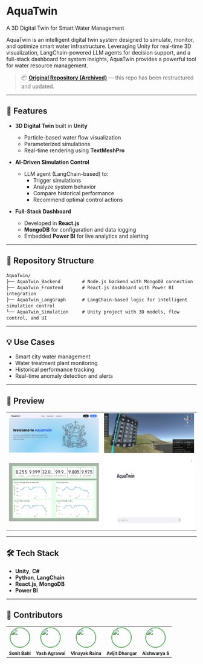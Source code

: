 # AquaTwin

A 3D Digital Twin for Smart Water Management

AquaTwin is an intelligent digital twin system designed to simulate, monitor, and optimize smart water infrastructure. Leveraging Unity for real-time 3D visualization, LangChain-powered LLM agents for decision support, and a full-stack dashboard for system insights, AquaTwin provides a powerful tool for water resource management.

> 📦 **[Original Repository (Archived)](https://github.com/SonitBahl/Yantra-Central-Web)** — this repo has been restructured and updated.
---

## 🚀 Features

- **3D Digital Twin** built in **Unity**

  - Particle-based water flow visualization
  - Parameterized simulations
  - Real-time rendering using **TextMeshPro**

- **AI-Driven Simulation Control**

  - LLM agent (LangChain-based) to:
    - Trigger simulations
    - Analyze system behavior
    - Compare historical performance
    - Recommend optimal control actions

- **Full-Stack Dashboard**

  - Developed in **React.js**
  - **MongoDB** for configuration and data logging
  - Embedded **Power BI** for live analytics and alerting

---

## 📁 Repository Structure

```
AquaTwin/
├── AquaTwin_Backend        # Node.js backend with MongoDB connection
├── AquaTwin_Frontend       # React.js dashboard with Power BI integration
├── AquaTwin_LangGraph      # LangChain-based logic for intelligent simulation control
└── AquaTwin_Simulation     # Unity project with 3D models, flow control, and UI
```

---

## 💡 Use Cases

- Smart city water management
- Water treatment plant monitoring
- Historical performance tracking
- Real-time anomaly detection and alerts

---

## 📸 Preview

<table align="center">
  <tr>
    <td><img src="assets/webpage.png" alt="Webpage Preview" width="300"/></td>
    <td><img src="assets/simulation.png" alt="Simulation Preview" width="300"/></td>
  </tr>
  <tr>
    <td><img src="assets/dashboard.jpg" alt="Dashboard Preview" width="300"/></td>
    <td><img src="assets/chatbot.png" alt="Chatbot Preview" width="300" height="190"/></td>
  </tr>
</table>




---

## 🛠️ Tech Stack

- **Unity**, **C#**
- **Python**, **LangChain**
- **React.js**, **MongoDB**
- **Power BI**

---

## 👥 Contributors

<table>
  <tr>
    <td align="center">
      <a href="https://github.com/SonitBahl">
        <img src="https://github.com/SonitBahl.png" width="50" height="50" style="border: 2px solid #4CAF50; border-radius: 50%;">
        <br>
        <sub><b>Sonit Bahl</b></sub>
      </a>
    </td>
    <td align="center">
      <a href="https://github.com/rogue-socket">
        <img src="https://github.com/rogue-socket.png" width="50" height="50" style="border: 2px solid #4CAF50; border-radius: 50%;">
        <br>
        <sub><b>Yash Agrawal</b></sub>
      </a>
    </td>
    <td align="center">
      <a href="https://github.com/RAINAVINAYAK16">
        <img src="https://github.com/RAINAVINAYAK16.png" width="50" height="50" style="border: 2px solid #4CAF50; border-radius: 50%;">
        <br>
        <sub><b>Vinayak Raina</b></sub>
      </a>
    </td>
    <td align="center">
      <a href="https://github.com/Avijit-D">
        <img src="https://github.com/Avijit-D.png" width="50" height="50" style="border: 2px solid #4CAF50; border-radius: 50%;">
        <br>
        <sub><b>Avijit Dhangar</b></sub>
      </a>
    </td>
    <td align="center">
      <a href="https://github.com/aishwaryapvt">
        <img src="https://github.com/aishwaryapvt.png" width="50" height="50" style="border: 2px solid #4CAF50; border-radius: 50%;">
        <br>
        <sub><b>Aishwarya S</b></sub>
      </a>
    </td>
  </tr>
</table>